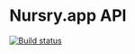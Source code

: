 # Nursry.app API
[![Build status](https://dev.azure.com/michaeljcurrie136/Parenting%20App/_apis/build/status/Build%20API%20on%20master%20commit)](https://dev.azure.com/michaeljcurrie136/Parenting%20App/_build/latest?definitionId=6)

